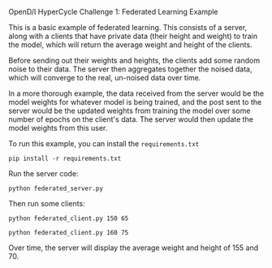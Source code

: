 OpenD/I HyperCycle Challenge 1: Federated Learning Example


This is a basic example of federated learning. This consists of a server, along with a
 clients that have private data (their height and weight) to train the model, which will return the average weight and height of the clients.

Before sending out their weights and heights, the clients add some random noise to their data. The server then aggregates together the noised data, which will converge to the real, un-noised data over time.

In a more thorough example, the data received from the server would be the model weights for whatever model is being trained, and the post sent to the server would be the updated weights from training the model over some number of epochs on the client's data. The server would then update the model weights from this user.



To run this example, you can install the `requirements.txt`

  `pip install -r requirements.txt`

Run the server code:

  `python federated_server.py`


Then run some clients:

  `python federated_client.py 150 65`

  `python federated_client.py 160 75`


Over time, the server will display the average weight and height of 155 and 70.
